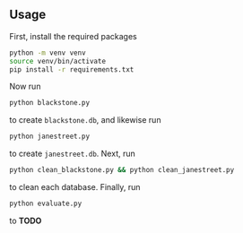 ## Usage
First, install the required packages
```bash
python -m venv venv
source venv/bin/activate
pip install -r requirements.txt
```
Now run
```bash
python blackstone.py
```
to create `blackstone.db`, and likewise run
```bash
python janestreet.py
``` 
to create `janestreet.db`.
Next, run
```bash
python clean_blackstone.py && python clean_janestreet.py
```
to clean each database.
Finally, run
```bash
python evaluate.py
```
to **TODO**
